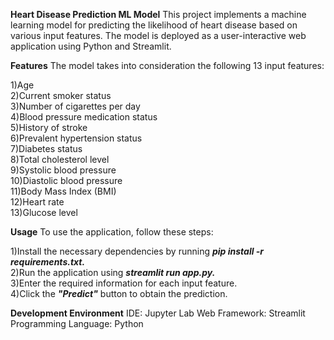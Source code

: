 **Heart Disease Prediction ML Model**
This project implements a machine learning model for predicting the likelihood of heart disease based on various input features. The model is deployed as a user-interactive web application using Python and Streamlit.

**Features**
The model takes into consideration the following 13 input features:

1)Age                            
2)Current smoker status                                                    
3)Number of cigarettes per day                              
4)Blood pressure medication status     
5)History of stroke    
6)Prevalent hypertension status   
7)Diabetes status      
8)Total cholesterol level       
9)Systolic blood pressure         
10)Diastolic blood pressure          
11)Body Mass Index (BMI)         
12)Heart rate          
13)Glucose level        

**Usage**
To use the application, follow these steps:

1)Install the necessary dependencies by running **_pip install -r requirements.txt._**   
2)Run the application using **_streamlit run app.py._**       
3)Enter the required information for each input feature.     
4)Click the _**"Predict"**_ button to obtain the prediction.                          

**Development Environment**
IDE: Jupyter Lab
Web Framework: Streamlit
Programming Language: Python
